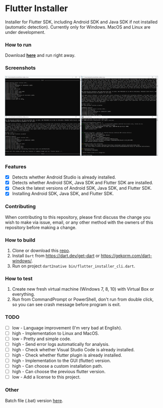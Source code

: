 # Flutter Installer

Installer for Flutter SDK, including Android SDK and Java SDK if not installed (automatic detection). Currently only for Windows. MacOS and Linux are under development.

### How to run

Download **[here](https://github.com/daffaalam/flutter_installer_cli/releases/latest)** and run right away.

### Screenshots

![screenshot](screenshots/screenshot.png)

### Features

- [x] Detects whether Android Studio is already installed.
- [x] Detects whether Android SDK, Java SDK and Flutter SDK are installed.
- [x] Check the latest versions of Android SDK, Java SDK, and Flutter SDK.
- [x] Installing Android SDK, Java SDK, and Flutter SDK.

### Contributing

When contributing to this repository, please first discuss the change you wish to make via issue, email, or any other method with the owners of this repository before making a change.

### How to build

1. Clone or download this [repo](https://github.com/daffaalam/flutter_installer_cli).
2. Install `Dart` from https://dart.dev/get-dart or https://gekorm.com/dart-windows/.
3. Run on project `dart2native bin/flutter_installer_cli.dart`.

### How to test

1. Create new fresh virtual machine (Windows 7, 8, 10) with Virtual Box or everything.
2. Run from CommandPrompt or PowerShell, don't run from double click, so you can see crash message before program is exit.

### TODO

- [ ] low - Language improvement (I'm very bad at English).
- [ ] high - Implementation to Linux and MacOS.
- [ ] low - Pretty and simple code.
- [ ] high - Send error logs automatically for analysis.
- [ ] high - Check whether Visual Studio Code is already installed.
- [ ] high - Check whether flutter plugin is already installed.
- [ ] high - Implementation to the GUI (flutter) version.
- [ ] high - Can choose a custom installation path.
- [ ] high - Can choose the previous flutter version.
- [ ] low - Add a license to this project.

### Other

Batch file (.bat) version [here](https://github.com/daffaalam/flutter-installer).
